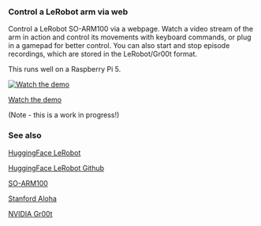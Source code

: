 ### Control a LeRobot arm via web ###


Control a LeRobot SO-ARM100 via a webpage.  Watch a video stream of the arm in action and control its movements with keyboard commands, or plug in a gamepad for better control.  You can also start and stop episode recordings, which are stored in the LeRobot/Gr00t format.

This runs well on a Raspberry Pi 5.

[![Watch the demo](https://img.youtube.com/vi/JDVJOsH8Pk0/hqdefault.jpg)](https://www.youtube.com/watch?v=JDVJOsH8Pk0)

[Watch the demo](https://www.youtube.com/watch?v=JDVJOsH8Pk0)



(Note - this is a work in progress!)


### See also ###

[HuggingFace LeRobot](https://huggingface.co/lerobot)

[HuggingFace LeRobot Github](https://github.com/huggingface/lerobot)

[SO-ARM100](https://github.com/TheRobotStudio/SO-ARM100)

[Stanford Aloha](https://mobile-aloha.github.io/)

[NVIDIA Gr00t](https://developer.nvidia.com/isaac/gr00t)



